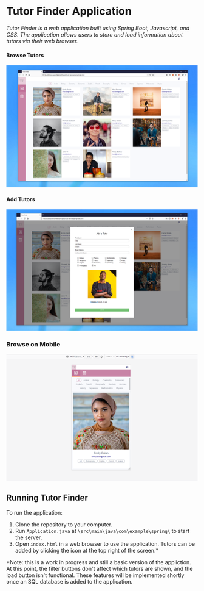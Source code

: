 # Tutor Finder Application #

*Tutor Finder is a web application built using Spring Boot, Javascript, and CSS. The application allows users to store and load information about tutors via their web browser.*

#### Browse Tutors ####
![demo1.png](demo1.PNG)

#### Add Tutors #####
![demo2.png](demo2.PNG)

### Browse on Mobile ###
![demo3.png](demo3.png)

## Running Tutor Finder ##
To run the application:
1. Clone the repository to your computer.
2. Run `Application.java` at `\src\main\java\com\example\spring\` to start the server.
3. Open `index.html` in a web browser to use the application. Tutors can be added by clicking the icon at the top right of the screen.\*

*Note: this is a work in progress and still a basic version of the appliction. At this point, the filter buttons don't affect which tutors are shown, and the load button isn't functional. These features will be implemented shortly once an SQL database is added to the application.
